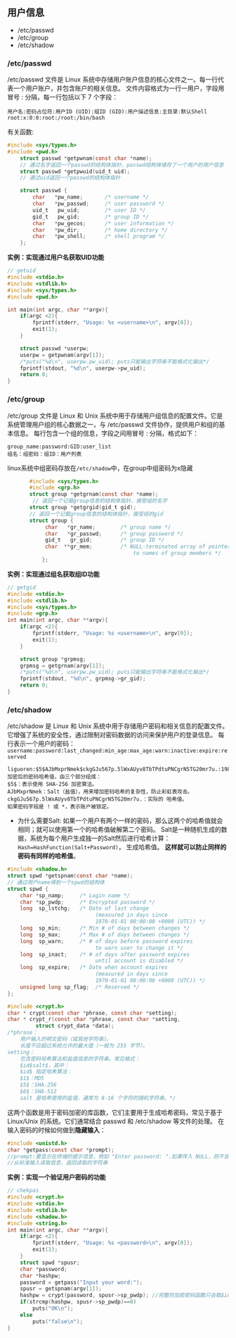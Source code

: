 ## 用户信息
* /etc/passwd
* /etc/group
* /etc/shadow
### /etc/passwd 
/etc/passwd 文件是 Linux 系统中存储用户账户信息的核心文件之一。每一行代表一个用户账户，并包含账户的相关信息。
文件内容格式为一行一用户，字段用冒号 : 分隔，每一行包括以下 7 个字段：
```
用户名:密码占位符:用户ID (UID):组ID (GID):用户描述信息:主目录:默认Shell
root:x:0:0:root:/root:/bin/bash
```
有关函数:
```c
#include <sys/types.h>
#include <pwd.h>
    struct passwd *getpwnam(const char *name); 
    // 通过名字返回一个passwd的结构体指针，passwd结构体储存了一个用户的用户信息
    struct passwd *getpwuid(uid_t uid);
    // 通过uid返回一个passwd的结构体指针

    struct passwd {
        char   *pw_name;       /* username */
        char   *pw_passwd;     /* user password */
        uid_t   pw_uid;        /* user ID */
        gid_t   pw_gid;        /* group ID */
        char   *pw_gecos;      /* user information */
        char   *pw_dir;        /* home directory */
        char   *pw_shell;      /* shell program */
    };
```
**实例：实现通过用户名获取UID功能**
```c
// getuid
#include <stdio.h>
#include <stdlib.h>
#include <sys/types.h>
#include <pwd.h>

int main(int argc, char **argv){
    if(argc <2){
        fprintf(stderr, "Usage: %s <username>\n", argv[0]);
        exit(1);
    }

    struct passwd *userpw;
    userpw = getpwnam(argv[1]);
    /*puts("%d\n", userpw.pw_uid); puts只能输出字符串不能格式化输出*/
    fprintf(stdout, "%d\n", userpw->pw_uid);
    return 0;
}
```
### /etc/group
/etc/group 文件是 Linux 和 Unix 系统中用于存储用户组信息的配置文件。它是系统管理用户组的核心数据之一，与 /etc/passwd 文件协作，提供用户和组的基本信息。
每行包含一个组的信息，字段之间用冒号 : 分隔，格式如下：
```
group_name:password:GID:user_list
组名：组密码：组ID：用户列表
```
linux系统中组密码存放在`/etc/shadow`中，在group中组密码为x隐藏
```c
       #include <sys/types.h>
       #include <grp.h>
       struct group *getgrnam(const char *name);
        // 返回一个记载group信息的结构体指针，接受组的名字
       struct group *getgrgid(gid_t gid);
       // 返回一个记载group信息的结构体指针，接受组的gid
       struct group {
            char   *gr_name;        /* group name */
            char   *gr_passwd;      /* group password */
            gid_t   gr_gid;         /* group ID */
            char  **gr_mem;         /* NULL-terminated array of pointers
                                        to names of group members */
           };
```
**实例：实现通过组名获取组ID功能**
```c
// getgid
#include <stdio.h>
#include <stdlib.h>
#include <sys/types.h>
#include <grp.h>
int main(int argc, char **argv){
    if(argc <2){
        fprintf(stderr, "Usage: %s <username>\n", argv[0]);
        exit(1);
    }

    struct group *grpmsg;
    grpmsg = getgrnam(argv[1]);
    /*puts("%d\n", userpw.pw_uid); puts只能输出字符串不能格式化输出*/
    fprintf(stdout, "%d\n", grpmsg->gr_gid);
    return 0;
}
```
### /etc/shadow
/etc/shadow 是 Linux 和 Unix 系统中用于存储用户密码和相关信息的配置文件。它增强了系统的安全性，通过限制对密码数据的访问来保护用户的登录信息。
每行表示一个用户的密码：
`username:password:last_changed:min_age:max_age:warn:inactive:expire:reserved`
```
liguoren:$5$AJbMxprNmek$ckgGJu567p.5lWxAUyv8TbTPdtuPNCgrN5TG20mr7u.:19822:0:99999:7:::
加密后的密码哈希值，由三个部分组成：
$5$：表示使用 SHA-256 加密算法。
AJbMxprNmek：Salt（盐值），用来增加密码哈希的复杂性，防止彩虹表攻击。
ckgGJu567p.5lWxAUyv8TbTPdtuPNCgrN5TG20mr7u.：实际的 哈希值。
如果密码字段是 ! 或 *，表示账户被锁定。
```
* 为什么需要Salt:
   如果一个用户有两个一样的密码，那么这两个的哈希值就会相同；就可以使用第一个的哈希值破解第二个密码。
   Salt是一种随机生成的数据，系统为每个用户生成独一的Salt然后进行哈希计算：`Hash=HashFunction(Salt+Password)`，
   生成哈希值。
   **这样就可以防止同样的密码有同样的哈希值**。
```c
#include <shadow.h>
struct spwd *getspnam(const char *name);
// 通过用户name得到一个spwd的结构体
struct spwd {
    char *sp_namp;     /* Login name */
    char *sp_pwdp;     /* Encrypted password */
    long  sp_lstchg;   /* Date of last change
                            (measured in days since
                            1970-01-01 00:00:00 +0000 (UTC)) */
    long  sp_min;      /* Min # of days between changes */
    long  sp_max;      /* Max # of days between changes */
    long  sp_warn;     /* # of days before password expires
                            to warn user to change it */
    long  sp_inact;    /* # of days after password expires
                            until account is disabled */
    long  sp_expire;   /* Date when account expires
                            (measured in days since
                            1970-01-01 00:00:00 +0000 (UTC)) */
    unsigned long sp_flag;  /* Reserved */
};
```

```c
#include <crypt.h>
char * crypt(const char *phrase, const char *setting);
char * crypt_r(const char *phrase, const char *setting,
         struct crypt_data *data);
/*phrase：
    用户输入的明文密码（或其他字符串）。
    长度不应超过系统允许的最大值（一般为 255 字节）。
setting：
    包含密码哈希算法和盐值信息的字符串。常见格式：
    $id$salt$，其中：
    $id$ 指定哈希算法：
    $1$：MD5
    $5$：SHA-256
    $6$：SHA-512
    salt 是哈希使用的盐值，通常为 8-16 个字符的随机字符串。*/
```
这两个函数是用于密码加密的库函数，它们主要用于生成哈希密码，常见于基于 Linux/Unix 的系统。它们通常结合 passwd 和 /etc/shadow 等文件的处理。
在输入密码的时候如何做到**隐藏输入**：
```c
#include <unistd.h>
char *getpass(const char *prompt);
//prompt:要显示在终端的提示信息，例如 "Enter password: ".如果传入 NULL，则不会显示任何提示信息。
//从标准输入读取信息，返回读取的字符串
```
**实例：实现一个验证用户密码的功能**
```c
// chekpas
#include <crypt.h>
#include <stdio.h>
#include <stdlib.h>
#include <shadow.h>
#include <string.h>
int main(int argc, char **argv){
    if(argc <2){
        fprintf(stderr, "Usage: %s <password>\n", argv[0]);
        exit(1);
    }
    struct spwd *spusr;
    char *password;
    char *hashpw;
    password = getpass("Input your word:");
    spusr = getspnam(argv[1]);
    hashpw = crypt(password, spusr->sp_pwdp); //完整的加密密码函数只会取$id$salt$部分
    if(strcmp(hashpw, spusr->sp_pwdp)==0)
        puts("OK\n");
    else
        puts("false\n");
}
```